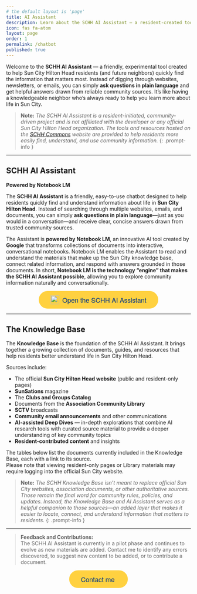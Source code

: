 ```yaml
---
# the default layout is 'page'
title: AI Assistant
description: Learn about the SCHH AI Assistant — a resident-created tool that helps you find and understand Sun City Hilton Head information more easily.
icon: fas fa-atom
layout: page
order: 1
permalink: /chatbot
published: true
---
```


<link rel="stylesheet" href="https://cdn.jsdelivr.net/npm/@shoelace-style/shoelace@2.18.0/cdn/themes/light.css" />

<style>
  .row {
    justify-content: center;
  }
  main h4 {
    margin: 0;
    font-size: clamp(0.5em, 2vw, 1em);
    font-weight: 400;
  }
  table {
      width: 100%;
      border-collapse: collapse;
      margin: 1em 0;
      font-size: 0.95rem;
      font-family: sans-serif;
  }

  th, td {
      padding: 0.6em 0.8em;
      text-align: left;
      border: 1px solid #ddd;
  }

  th {
      background-color: #f4f4f4;
      font-weight: 600;
  }

  tr:nth-child(even) {
      background-color: #fafafa;
  }

  tr:hover {
      background-color: #f1f7ff;
    }

  th:nth-child(3),
  td:nth-child(3) {
    display: none;
  }
  td {
    line-height: 1.4;
  }

    .button {
      position: relative;
      border-radius: 1000px;
      cursor: pointer;
      display: inline-flex;
      align-items: center;
      min-width: 6rem;
      text-decoration: none;
      transition: color 0.2s, background-color 0.2s, border-color 0.2s;
      border: 0.125rem solid rgb(255, 209, 64);
      font-family: PayPalOpen-Bold, "Helvetica Neue", Arial, sans-serif;
      font-size: 1.125rem;
      line-height: 1.5rem;
      font-weight: 400;
      padding: 0.625rem 1.875rem;
      background: rgb(255, 209, 64);
      color: rgb(0, 48, 135);
    }
    .content a.button:hover {
      color: unset !important;
      border-bottom: #ddd;
    }

</style>

Welcome to the **SCHH AI Assistant** — a friendly, experimental tool created to help Sun City Hilton Head residents (and future neighbors) quickly find the information that matters most. Instead of digging through websites, newsletters, or emails, you can simply **ask questions in plain language** and get helpful answers drawn from reliable community sources. It’s like having a knowledgeable neighbor who’s always ready to help you learn more about life in Sun City.

> **Note:** *The SCHH AI Assistant is a resident-initiated, community-driven project and is not affiliated with the developer or any official Sun City Hilton Head organization. The tools and resources hosted on the [SCHH Commons](https://www.schh-commons.org) website are provided to help residents more easily find, understand, and use community information.*
{: .prompt-info }

---

## SCHH AI Assistant  
**Powered by Notebook LM**

The **SCHH AI Assistant** is a friendly, easy-to-use chatbot designed to help residents quickly find and understand information about life in **Sun City Hilton Head**. Instead of searching through multiple websites, emails, and documents, you can simply **ask questions in plain language**—just as you would in a conversation—and receive clear, concise answers drawn from trusted community sources.

The Assistant is **powered by Notebook LM**, an innovative AI tool created by **Google** that transforms collections of documents into interactive, conversational notebooks. Notebook LM enables the Assistant to read and understand the materials that make up the Sun City knowledge base, connect related information, and respond with answers grounded in those documents.  In short, **Notebook LM is the technology “engine” that makes the SCHH AI Assistant possible**, allowing you to explore community information naturally and conversationally.

<p style="text-align: center;">
<a href="https://notebooklm.google.com/notebook/0f446377-e804-4d34-baad-9c1b5676c437" class="button" target="_blank">
  <img src="{{ '/assets/img/notebooklm.svg' | relative_url }}" class="no-lightbox" alt="Start AI Chatbot" style="height: 24px; width: 24px; margin-right: 8px;">Open the SCHH AI Assistant
</a>
</p>

---

## The Knowledge Base

The **Knowledge Base** is the foundation of the SCHH AI Assistant. It brings together a growing collection of documents, guides, and resources that help residents better understand life in Sun City Hilton Head.

Sources include:  
- The official **Sun City Hilton Head website** (public and resident-only pages)  
- **SunSations** magazine  
- The **Clubs and Groups Catalog**  
- Documents from the **Association Community Library**  
- **SCTV** broadcasts  
- **Community email announcements** and other communications  
- **AI-assisted Deep Dives** — in-depth explorations that combine AI research tools with curated source material to provide a deeper understanding of key community topics  
- **Resident-contributed content** and insights  

The tables below list the documents currently included in the Knowledge Base, each with a link to its source.  
Please note that viewing resident-only pages or Library materials may require logging into the official Sun City website.

> **Note:** *The SCHH Knowledge Base isn’t meant to replace official Sun City websites, association documents, or other authoritative sources. Those remain the final word for community rules, policies, and updates. Instead, the Knowledge Base and AI Assistant serves as a helpful companion to those sources—an added layer that makes it easier to locate, connect, and understand information that matters to residents.*
{: .prompt-info }

---

> **Feedback and Contributions:**  
> The SCHH AI Assistant is currently in a pilot phase and continues to evolve as new materials are added. Contact me to identify any errors discovered, to suggest new content to be added, or to contribute a document.

<p style="text-align: center;">
<a href="/contact" class="button">
  <i class="far fa-envelope fa-fw me-1"></i>Contact me
</a>
</p>

<section id="docs"></docs>


<script src="https://cdn.jsdelivr.net/npm/marked/lib/marked.umd.js"></script>
<script type="module">
  import { marked } from "https://cdn.jsdelivr.net/npm/marked/lib/marked.esm.js"
  import 'https://cdn.jsdelivr.net/npm/@shoelace-style/shoelace/cdn/components/dialog/dialog.js';
  import 'https://cdn.jsdelivr.net/npm/@shoelace-style/shoelace/cdn/components/button/button.js';

  const isMobile = ('ontouchstart' in document.documentElement && /mobi/i.test(navigator.userAgent) )

  let dialog = document.createElement('sl-dialog');
  dialog.setAttribute('size', 'large');
  dialog.setAttribute('style', `--width: ${isMobile ? '100' : '80'}dvw;`);
  let markdownEl = document.createElement('div');
  dialog.appendChild(markdownEl);
  document.body.appendChild(dialog);

  fetch('https://www.schh-commons.org/knowledge-base/index.md')
  .then(resp => resp.text())
  .then(md => {
      let docsEl = document.getElementById('docs');
      docsEl.innerHTML = marked.parse(md);
      return docsEl;
  })
  .then(docsEl => {
      docsEl.querySelectorAll('a').forEach(a => {
        if (a.href.indexOf('https://www.schh-commons.org/knowledge-base') === 0) {
          a.addEventListener('click', (e) => {
            e.preventDefault();
            e.stopPropagation();
            fetch(`${a.href}.md`).then(resp => resp.text()).then(md => {
              markdownEl.innerHTML = marked.parse(md);
              dialog.show();
            });
          });
        } else {
          a.setAttribute('target', '_blank');
        }
      });
  });
</script>